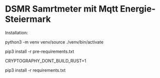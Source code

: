 # DSMR Samrtmeter mit Mqtt Energie-Steiermark

Installation:

python3 -m venv venv/source ./venv/bin/activate </br>

pip3 install -r pre-requirements.txt </br>

CRYPTOGRAPHY_DONT_BUILD_RUST=1 </br>

pip3 install -r requirements.txt
